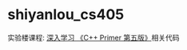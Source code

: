 shiyanlou_cs405
===============

实验楼课程: [深入学习 《C++ Primer 第五版》](http://www.shiyanlou.com/courses/405)相关代码